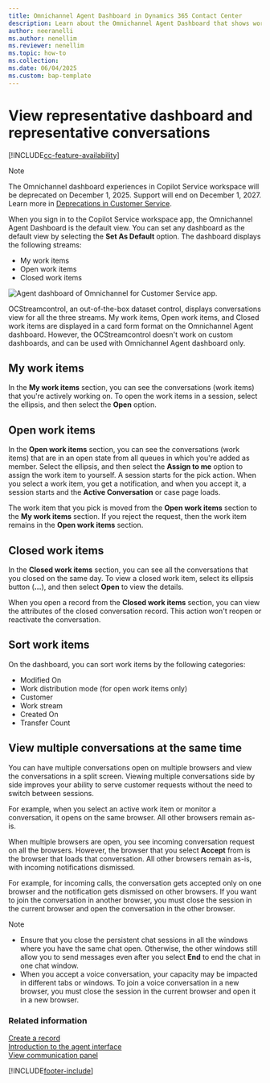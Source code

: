 ```yaml
---
title: Omnichannel Agent Dashboard in Dynamics 365 Contact Center
description: Learn about the Omnichannel Agent Dashboard that shows work items for representatives who use the Copilot Service workspace.
author: neeranelli
ms.author: nenellim
ms.reviewer: nenellim
ms.topic: how-to
ms.collection:
ms.date: 06/04/2025
ms.custom: bap-template
---
```


# View representative dashboard and representative conversations

[!INCLUDE[cc-feature-availability](../../includes/cc-feature-availability.md)]

> [!Note]
> The Omnichannel dashboard experiences in Copilot Service workspace will be deprecated on December 1, 2025. Support will end on December 1, 2027. Learn more in [Deprecations in Customer Service](../implement/deprecations-customer-service.md#omnichannel-agent-and-supervisor-dashboard-experiences-to-be-deprecated-on-december-1-2025).

When you sign in to the Copilot Service workspace app, the Omnichannel Agent Dashboard is the default view. You can set any dashboard as the default view by selecting the **Set As Default** option. The dashboard displays the following streams:

- My work items
- Open work items
- Closed work items

 ![Agent dashboard of Omnichannel for Customer Service app.](../media/oceh-oc-mydashboard.png "Screenshot of Agent dashboard in the Copilot Service workspace app")

OCStreamcontrol, an out-of-the-box dataset control, displays conversations view for all the three streams. My work items, Open work items, and Closed work items are displayed in a card form format on the Omnichannel Agent dashboard. However, the OCStreamcontrol doesn't work on custom dashboards, and can be used with Omnichannel Agent dashboard only. 

## My work items

In the **My work items** section, you can see the conversations (work items) that you're actively working on. To open the work items in a session, select the ellipsis, and then select the **Open** option.

## Open work items

In the **Open work items** section, you can see the conversations (work items) that are in an open state from all queues in which you're added as member. Select the ellipsis, and then select the **Assign to me** option to assign the work item to yourself. A session starts for the pick action. When you select a work item, you get a notification, and when you accept it, a session starts and the **Active Conversation** or case page loads.

The work item that you pick is moved from the **Open work items** section to the **My work items** section. If you reject the request, then the work item remains in the **Open work items** section.

## Closed work items

In the **Closed work items** section, you can see all the conversations that you closed on the same day. To view a closed work item, select its ellipsis button (**...**), and then select **Open** to view the details.

When you open a record from the **Closed work items** section, you can view the attributes of the closed conversation record. This action won't reopen or reactivate the conversation.

## Sort work items

On the dashboard, you can sort work items by the following categories:

- Modified On
- Work distribution mode (for open work items only)
- Customer
- Work stream
- Created On
- Transfer Count

## View multiple conversations at the same time

You can have multiple conversations open on multiple browsers and view the conversations in a split screen. Viewing multiple conversations side by side improves your ability to serve customer requests without the need to switch between sessions.

For example, when you select an active work item or monitor a conversation, it opens on the same browser. All other browsers remain as-is.

When multiple browsers are open, you see incoming conversation request on all the browsers. However, the browser that you select **Accept** from is the browser that loads that conversation. All other browsers remain as-is, with incoming notifications dismissed. 


For example, for incoming calls, the conversation gets accepted only on one browser and the notification gets dismissed on other browsers. If you want to join the conversation in another browser, you must close the session in the current browser and open the conversation in the other browser.

> [!NOTE]
> - Ensure that you close the persistent chat sessions in all the windows where you have the same chat open. Otherwise, the other windows still allow you to send messages even after you select **End** to end the chat in one chat window.
> - When you accept a voice conversation, your capacity may be impacted in different tabs or windows. To join a voice conversation in a new browser, you must close the session in the current browser and open it in a new browser.


### Related information

[Create a record](oc-create-record.md)  
[Introduction to the agent interface](oc-introduction-agent-interface.md)  
[View communication panel](oc-conversation-control.md)  



[!INCLUDE[footer-include](../../includes/footer-banner.md)]
